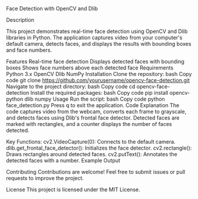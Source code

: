 Face Detection with OpenCV and Dlib

Description

This project demonstrates real-time face detection using OpenCV and Dlib libraries in Python. The application captures video from your computer's default camera, detects faces, and displays the results with bounding boxes and face numbers.

Features
Real-time face detection
Displays detected faces with bounding boxes
Shows face numbers above each detected face
Requirements
Python 3.x
OpenCV
Dlib
NumPy
Installation
Clone the repository:
bash
Copy code
git clone https://github.com/yourusername/opencv-face-detection.git
Navigate to the project directory:
bash
Copy code
cd opencv-face-detection
Install the required packages:
bash
Copy code
pip install opencv-python dlib numpy
Usage
Run the script:
bash
Copy code
python face_detection.py
Press q to exit the application.
Code Explanation
The code captures video from the webcam, converts each frame to grayscale, and detects faces using Dlib's frontal face detector. Detected faces are marked with rectangles, and a counter displays the number of faces detected.

Key Functions:
cv2.VideoCapture(0): Connects to the default camera.
dlib.get_frontal_face_detector(): Initializes the face detector.
cv2.rectangle(): Draws rectangles around detected faces.
cv2.putText(): Annotates the detected faces with a number.
Example Output
<!-- Add a path to a screenshot or example output image -->

Contributing
Contributions are welcome! Feel free to submit issues or pull requests to improve the project.

License
This project is licensed under the MIT License.
